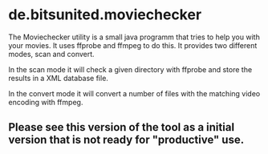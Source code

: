 # de.bitsunited.moviechecker

The Moviechecker utility is a small java programm that tries to help you with your movies. It uses ffprobe and ffmpeg to do this. It provides two different modes, scan and convert.

In the scan mode it will check a given directory with ffprobe and store the results in a XML database file. 

In the convert mode it will convert a number of files with the matching video encoding with ffmpeg.


## Please see this version of the tool as a initial version that is not ready for "productive" use.
